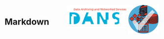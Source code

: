 <img src="docs/images/formats.png" width="100" align="right"/>
<img src="docs/images/DANS.png" width="200" align="right"/>

# Markdown
